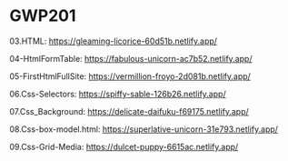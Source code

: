 # GWP201

03.HTML: https://gleaming-licorice-60d51b.netlify.app/

04-HtmlFormTable: https://fabulous-unicorn-ac7b52.netlify.app/

05-FirstHtmlFullSite: https://vermillion-froyo-2d081b.netlify.app/

06.Css-Selectors: https://spiffy-sable-126b26.netlify.app/

07.Css_Background: https://delicate-daifuku-f69175.netlify.app/

08.Css-box-model.html: https://superlative-unicorn-31e793.netlify.app/

09.Css-Grid-Media: https://dulcet-puppy-6615ac.netlify.app/


